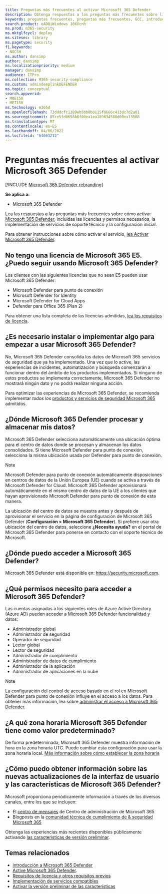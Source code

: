 ```yaml
---
title: Preguntas más frecuentes al activar Microsoft 365 Defender
description: Obtenga respuestas a las preguntas más frecuentes sobre licencias, permisos, configuración inicial y otros productos y servicios relacionados con la habilitación de Microsoft 365 Defender
keywords: preguntas frecuentes, preguntas más frecuentes, GCC, introducción, habilitación de Microsoft 365 Defender, Microsoft 365 Defender, M365, seguridad, ubicación de datos, permisos necesarios, elegibilidad de licencias, página de configuración
search.product: eADQiWindows 10XVcnh
ms.prod: m365-security
ms.mktglfcycl: deploy
ms.sitesec: library
ms.pagetype: security
f1.keywords:
- NOCSH
ms.author: dansimp
author: dansimp
ms.localizationpriority: medium
manager: dansimp
audience: ITPro
ms.collection: M365-security-compliance
ms.custom: admindeeplinkDEFENDER
ms.topic: conceptual
search.appverid:
- MOE150
- MET150
ms.technology: m365d
ms.openlocfilehash: 73dddcfc1389eb5bb0b0115f0666c413dc7d2a01
ms.sourcegitcommit: 85ce5fd0698b6f00ea1ea189634588d00ea13508
ms.translationtype: MT
ms.contentlocale: es-ES
ms.lasthandoff: 04/06/2022
ms.locfileid: "64663212"
---
```

# <a name="frequently-asked-questions-when-turning-on-microsoft-365-defender"></a>Preguntas más frecuentes al activar Microsoft 365 Defender

[!INCLUDE [Microsoft 365 Defender rebranding](../includes/microsoft-defender.md)]


**Se aplica a:**
- Microsoft 365 Defender

Lea las respuestas a las preguntas más frecuentes sobre cómo activar [Microsoft 365 Defender](microsoft-365-defender.md), incluidas las licencias y permisos necesarios, la implementación de servicios de soporte técnico y la configuración inicial.

Para obtener instrucciones sobre cómo activar el servicio, [lea Activar Microsoft 365 Defender](m365d-enable.md).

## <a name="i-dont-have-a-microsoft-365-e5-license-can-i-still-use-microsoft-365-defender"></a>No tengo una licencia de Microsoft 365 E5. ¿Puedo seguir usando Microsoft 365 Defender?

Los clientes con las siguientes licencias que no sean E5 pueden usar Microsoft 365 Defender:

- Microsoft Defender para punto de conexión
- Microsoft Defender for Identity
- Microsoft Defender for Cloud Apps
- Defender para Office 365 (Plan 2)

Para obtener una lista completa de las licencias admitidas, [lea los requisitos de licencia](prerequisites.md#licensing-requirements).

## <a name="do-i-need-to-install-or-deploy-anything-to-start-using-microsoft-365-defender"></a>¿Es necesario instalar o implementar algo para empezar a usar Microsoft 365 Defender?

No, Microsoft 365 Defender consolida los datos de Microsoft 365 servicios de seguridad que ya ha implementado. Una vez que lo active, las experiencias de incidentes, automatización y búsqueda comenzarán a funcionar dentro del ámbito de los productos implementados. Si ninguno de estos productos se implementa correctamente, Microsoft 365 Defender no mostrará ningún dato y no podrá realizar ninguna acción.

Para optimizar las experiencias de Microsoft 365 Defender, se recomienda implementar *todos los* [productos y servicios de seguridad Microsoft 365](deploy-supported-services.md) admitidos.

## <a name="where-does-microsoft-365-defender-process-and-store-my-data"></a>¿Dónde Microsoft 365 Defender procesar y almacenar mis datos?

Microsoft 365 Defender selecciona automáticamente una ubicación óptima para el centro de datos donde se procesan y almacenan los datos consolidados. Si tiene Microsoft Defender para punto de conexión, selecciona la misma ubicación usada por Defender para punto de conexión.

>[!NOTE]
>Microsoft Defender para punto de conexión automáticamente disposiciones en centros de datos de la Unión Europea (UE) cuando se activa a través de Microsoft Defender for Cloud. Microsoft 365 Defender aprovisionará automáticamente en el mismo centro de datos de la UE a los clientes que hayan aprovisionado Microsoft Defender para punto de conexión de esta manera.

La ubicación del centro de datos se muestra antes y después de aprovisionar el servicio en la página de configuración de Microsoft 365 Defender (**Configuración > Microsoft 365 Defender**). Si prefiere usar otra ubicación del centro de datos, seleccione **¿Necesita ayuda?** en el portal de Microsoft 365 Defender para ponerse en contacto con el soporte técnico de Microsoft.

## <a name="where-can-i-access-microsoft-365-defender"></a>¿Dónde puedo acceder a Microsoft 365 Defender?

Microsoft 365 Defender está disponible en: <a href="https://go.microsoft.com/fwlink/p/?linkid=2077139" target="_blank"><https://security.microsoft.com></a>.

## <a name="what-permissions-do-i-need-to-access-microsoft-365-defender"></a>¿Qué permisos necesito para acceder a Microsoft 365 Defender?

Las cuentas asignadas a los siguientes roles de Azure Active Directory (Azure AD) pueden acceder a Microsoft 365 Defender funcionalidad y datos:

- Administrador global
- Administrador de seguridad
- Operador de seguridad
- Lector global
- Lector de seguridad
- Administrador de cumplimiento
- Administrador de datos de cumplimiento
- Administrador de la aplicación
- Administrador de aplicaciones en la nube


> [!NOTE]
> La configuración del control de acceso basado en el rol en Microsoft Defender para punto de conexión influye en el acceso a los datos. Para obtener más información, lea sobre [administrar el acceso a Microsoft 365 Defender](m365d-permissions.md).

## <a name="what-time-zone-does-microsoft-365-defender-default-to"></a>¿A qué zona horaria Microsoft 365 Defender tiene como valor predeterminado?

De forma predeterminada, Microsoft 365 Defender muestra información de hora en la zona horaria UTC. Puede cambiar esta configuración para usar la zona horaria local. [Más información sobre cómo establecer la zona horaria](m365d-time-zone.md)

## <a name="how-can-i-learn-about-new-microsoft-365-defender-feature-and-ui-updates"></a>¿Cómo puedo obtener información sobre las nuevas actualizaciones de la interfaz de usuario y las características de Microsoft 365 Defender?

Microsoft proporciona periódicamente información a través de los diversos canales, entre los que se incluyen:

- El [centro de mensajes](../../admin/manage/message-center.md) de Centro de administración de Microsoft 365
- Blogposts en la [comunidad técnica de cumplimiento de & seguridad Microsoft 365](https://techcommunity.microsoft.com/t5/security-privacy-and-compliance/bg-p/securityprivacycompliance)

Obtenga las experiencias más recientes disponibles públicamente activando [las características de versión preliminar](preview.md).

## <a name="related-topics"></a>Temas relacionados

- [introducción a Microsoft 365 Defender](microsoft-365-defender.md)
- [Active Microsoft 365 Defender](m365d-enable.md).
- [Requisitos de licencia y otros requisitos previos](prerequisites.md)
- [Implementación de servicios compatibles](deploy-supported-services.md)
- [Activar la versión preliminar de las características](preview.md)
